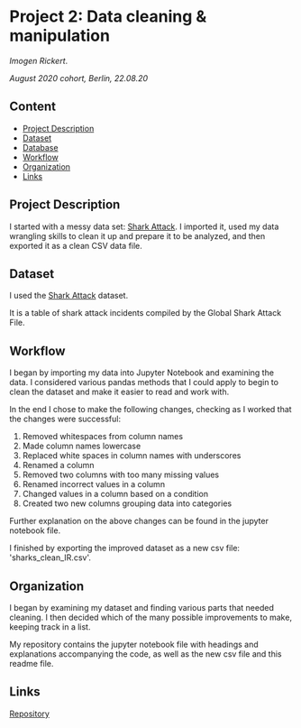 # Project 2: Data cleaning & manipulation

*Imogen Rickert*. 

*August 2020 cohort, Berlin, 22.08.20*

## Content
- [Project Description](#project-description)
- [Dataset](#dataset)
- [Database](#database)
- [Workflow](#workflow)
- [Organization](#organization)
- [Links](#links)

## Project Description

I started with a messy data set: [Shark Attack](https://www.kaggle.com/teajay/global-shark-attacks/version/1). I imported it, used my data wrangling skills to clean it up and prepare it to be analyzed, and then exported it as a clean CSV data file.


## Dataset

I used the [Shark Attack](https://www.kaggle.com/teajay/global-shark-attacks/version/1) dataset.

It is a table of shark attack incidents compiled by the Global Shark Attack File. 


## Workflow

I began by importing my data into Jupyter Notebook and examining the data. I considered various pandas methods that I could apply to begin to clean the dataset and make it easier to read and work with. 

In the end I chose to make the following changes, checking as I worked that the changes were successful:

1. Removed whitespaces from column names
2. Made column names lowercase
3. Replaced white spaces in column names with underscores
4. Renamed a column
5. Removed two columns with too many missing values
6. Renamed incorrect values in a column
7. Changed values in a column based on a condition
8. Created two new columns grouping data into categories

Further explanation on the above changes can be found in the jupyter notebook file.

I finished by exporting the improved dataset as a new csv file: 'sharks_clean_IR.csv'.


## Organization

I began by examining my dataset and finding various parts that needed cleaning. I then decided which of the many possible improvements to make, keeping track in a list. 

My repository contains the jupyter notebook file with headings and explanations accompanying the code, as well as the new csv file and this readme file. 


## Links

[Repository](https://github.com/imogen-rickert/Data_cleaning_manipulation)  





